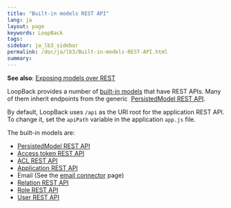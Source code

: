 ```yaml
---
title: "Built-in models REST API"
lang: ja
layout: page
keywords: LoopBack
tags:
sidebar: ja_lb3_sidebar
permalink: /doc/ja/lb3/Built-in-models-REST-API.html
summary:
---
```


**See also**: [Exposing models over REST](Exposing-models-over-REST.html)

LoopBack provides a number of [built-in models](Using-built-in-models.html) that have REST APIs. Many of them inherit endpoints from the generic 
[PersistedModel REST API](PersistedModel-REST-API.html).

By default, LoopBack uses `/api` as the URI root for the application REST API.
To change it, set the `apiPath` variable in the application `app.js` file. 

The built-in models are:

* [PersistedModel REST API](PersistedModel-REST-API.html)
* [Access token REST API](Access-token-REST-API.html)
* [ACL REST API](ACL-REST-API.html)
* [Application REST API](Application-REST-API.html)
* Email (See the [email connector](Email-connector.html) page)
* [Relation REST API](Relation-REST-API.html)
* [Role REST API](Role-REST-API.html)
* [User REST API](User-REST-API.html)